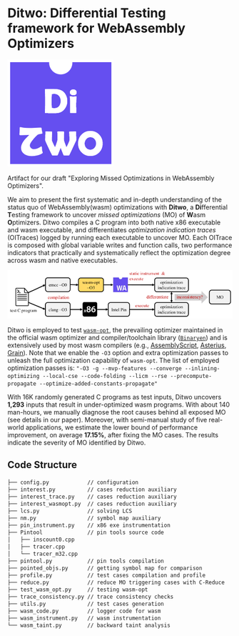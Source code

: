 # Ditwo: Differential Testing framework for WebAssembly Optimizers
<!--- not compatible with anonymous git hub repo link
<p align="center">
  <img src="https://github.com/monkbai/wasm-testing/blob/main/doc/ditwo.png?raw=true" width="120" title="ditwo-logo">
</p>
<br />
--->
![ditwo-logo](doc/ditwo.png)

Artifact for our draft "Exploring Missed Optimizations in WebAssembly Optimizers".

We aim to present the first systematic and in-depth understanding 
of the status quo of WebAssembly(wasm) optimizations with **Ditwo**, a 
**Di**fferential **T**esting framework to uncover *missed optimizations* (MO) 
of **W**asm **O**ptimizers. Ditwo compiles a C program into both native x86 
executable and wasm executable, and differentiates *optimization indication traces* 
(OITraces) logged by running each executable to uncover MO. Each OITrace 
is composed with global variable writes and function calls, two performance
indicators that practically and systematically reflect the optimization 
degree across wasm and native executables.

<!--- not compatible with anonymous git hub repo link
<p align="center">
  <img src="https://github.com/monkbai/wasm-testing/blob/main/doc/workflow.png" width="881" title="ditwo-workflow">
</p>
<br />
--->
![ditwo-workflow](doc/workflow.png)

Ditwo is employed to test [`wasm-opt`](https://github.com/WebAssembly/binaryen#wasm-opt), the prevailing optimizer
maintained in the official wasm optimizer and compiler/toolchain library ([`Binaryen`](https://github.com/WebAssembly/binaryen)) and is extensively used by most wasm compilers (e.g., [AssemblyScript](https://github.com/AssemblyScript/assemblyscript), [Asterius](https://github.com/tweag/asterius), [Grain](https://github.com/grain-lang/grain)).
Note that we enable the `-O3` option and extra optimization passes to unleash the full optimization capability of `wasm-opt`. 
The list of employed optimization passes is: `"-O3 -g --mvp-features --converge --inlining-optimizing --local-cse --code-folding --licm --rse --precompute-propagate --optimize-added-constants-propagate"`

With 16K randomly generated C programs as test inputs, Ditwo
uncovers **1,293** inputs that result in under-optimized wasm 
programs. With about 140 man-hours, we manually diagnose the root
causes behind all exposed MO (see details in our paper). 
Moreover, with semi-manual study of five real-world applications, 
we estimate the lower bound of performance improvement, on 
average **17.15%**, after fixing the MO cases. The results indicate 
the severity of MO identified by Ditwo.

## Code Structure
```
├── config.py            // configuration
├── interest.py          // cases reduction auxiliary
├── interest_trace.py    // cases reduction auxiliary
├── interest_wasmopt.py  // cases reduction auxiliary
├── lcs.py               // solving LCS 
├── nm.py                // symbol map auxiliary
├── pin_instrument.py    // x86 exe instrumentation
├── Pintool              // pin tools source code
│   ├── inscount0.cpp
│   ├── tracer.cpp
│   └── tracer_m32.cpp
├── pintool.py           // pin tools compilation
├── pointed_objs.py      // getting symbol map for comparison
├── profile.py           // test cases compilation and profile
├── reduce.py            // reduce MO triggering cases with C-Reduce
├── test_wasm_opt.py     // testing wasm-opt
├── trace_consistency.py // trace consistency checks
├── utils.py             // test cases generation
├── wasm_code.py         // logger code for wasm
├── wasm_instrument.py   // wasm instrumentation
└── wasm_taint.py        // backward taint analysis

```
